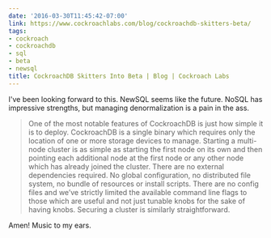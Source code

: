 ```yaml
---
date: '2016-03-30T11:45:42-07:00'
link: https://www.cockroachlabs.com/blog/cockroachdb-skitters-beta/
tags:
- cockroach
- cockroachdb
- sql
- beta
- newsql
title: CockroachDB Skitters Into Beta | Blog | Cockroach Labs
---
```


I've been looking forward to this. NewSQL seems like the future. NoSQL has impressive strengths, but managing denormalization is a pain in the ass.

>One of the most notable features of CockroachDB is just how simple it is to deploy. CockroachDB is a single binary which requires only the location of one or more storage devices to manage. Starting a multi-node cluster is as simple as starting the first node on its own and then pointing each additional node at the first node or any other node which has already joined the cluster. There are no external dependencies required. No global configuration, no distributed file system, no bundle of resources or install scripts. There are no config files and we’ve strictly limited the available command line flags to those which are useful and not just tunable knobs for the sake of having knobs. Securing a cluster is similarly straightforward.

Amen! Music to my ears.
